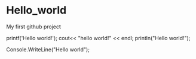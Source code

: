 # Hello_world
My first github project


printf('Hello world!');
cout<< "hello world!" << endl;
println("Hello world!");

Console.WriteLine("Hello world");
